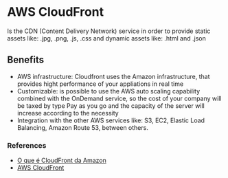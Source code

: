 # AWS CloudFront

Is the CDN (Content Delivery Network) service in order to provide static assets like: .jpg, .png, .js, .css and dynamic assets like: .html and .json

## Benefits

* AWS infrastructure: Cloudfront uses the Amazon infrastructure, that provides hight performance of your appliations in real time
* Customizable: is possible to use the AWS auto scaling capability combined with the OnDemand service, so the cost of your company will be taxed by type Pay as you go and the capacity of the server will increase according to the necessity
* Integration with the other AWS services like: S3, EC2, Elastic Load Balancing, Amazon Route 53, between others.

### References
- [O que é CloudFront da Amazon](https://www.gocache.com.br/cdn/o-que-e-cloudfront-da-amazon/)
- [AWS CloudFront](https://www.darede.com.br/aws-cloud-front/)
